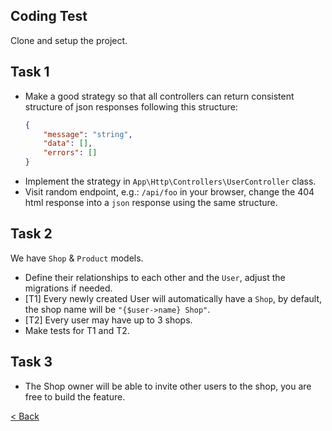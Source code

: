 ## Coding Test

Clone and setup the project.

## Task 1
- Make a good strategy so that all controllers can return consistent structure of json responses following this structure:
    ```json
    {
        "message": "string",
        "data": [],
        "errors": []
    }
    ```
- Implement the strategy in `App\Http\Controllers\UserController` class.
- Visit random endpoint, e.g.: `/api/foo` in your browser, change the 404 html response into a `json` response using the same structure.

## Task 2
We have `Shop` & `Product` models.
- Define their relationships to each other and the `User`, adjust the migrations if needed.
- [T1] Every newly created User will automatically have a `Shop`, by default, the shop name will be `"{$user->name} Shop"`.
- [T2] Every user may have up to 3 shops.
- Make tests for T1 and T2.

## Task 3
- The Shop owner will be able to invite other users to the shop, you are free to build the feature.

[< Back](../README.md)

